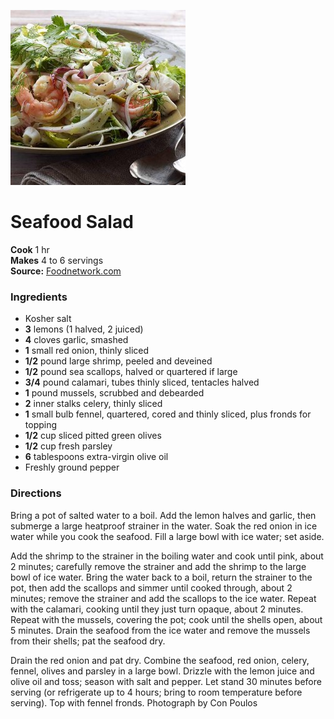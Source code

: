 [![](./images/8f251aa0-e687-4689-8494-45795f319ddb.jpg)](http://food.fnr.sndimg.com/content/dam/images/food/fullset/2013/4/5/4/FNM_050113-Seafood-Salad-Recipe_s4x3.jpg.rend.hgtvcom.616.462.jpeg)

#  Seafood Salad

**Cook** 1 hr  
**Makes** 4 to 6 servings  
**Source:** [Foodnetwork.com](http://www.foodnetwork.com/recipes/food-network-kitchen/seafood-salad-recipe2-2112678)

###  Ingredients

  * Kosher salt
  *   **3** lemons (1 halved, 2 juiced)
  *   **4** cloves garlic, smashed
  *   **1** small red onion, thinly sliced
  *   **1/2** pound large shrimp, peeled and deveined
  *   **1/2** pound sea scallops, halved or quartered if large
  *   **3/4** pound calamari, tubes thinly sliced, tentacles halved
  *   **1** pound mussels, scrubbed and debearded
  *   **2** inner stalks celery, thinly sliced
  *   **1** small bulb fennel, quartered, cored and thinly sliced, plus fronds for topping
  *   **1/2** cup sliced pitted green olives
  *   **1/2** cup fresh parsley
  *   **6** tablespoons extra-virgin olive oil
  * Freshly ground pepper

###  Directions

Bring a pot of salted water to a boil. Add the lemon halves and garlic, then
submerge a large heatproof strainer in the water. Soak the red onion in ice
water while you cook the seafood. Fill a large bowl with ice water; set aside.

Add the shrimp to the strainer in the boiling water and cook until pink, about
2 minutes; carefully remove the strainer and add the shrimp to the large bowl
of ice water. Bring the water back to a boil, return the strainer to the pot,
then add the scallops and simmer until cooked through, about 2 minutes; remove
the strainer and add the scallops to the ice water. Repeat with the calamari,
cooking until they just turn opaque, about 2 minutes. Repeat with the mussels,
covering the pot; cook until the shells open, about 5 minutes. Drain the
seafood from the ice water and remove the mussels from their shells; pat the
seafood dry.

Drain the red onion and pat dry. Combine the seafood, red onion, celery,
fennel, olives and parsley in a large bowl. Drizzle with the lemon juice and
olive oil and toss; season with salt and pepper. Let stand 30 minutes before
serving (or refrigerate up to 4 hours; bring to room temperature before
serving). Top with fennel fronds. Photograph by Con Poulos

